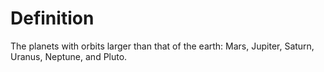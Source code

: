 # Definition

The planets with orbits larger than that of the earth: Mars, Jupiter,
Saturn, Uranus, Neptune, and Pluto.
